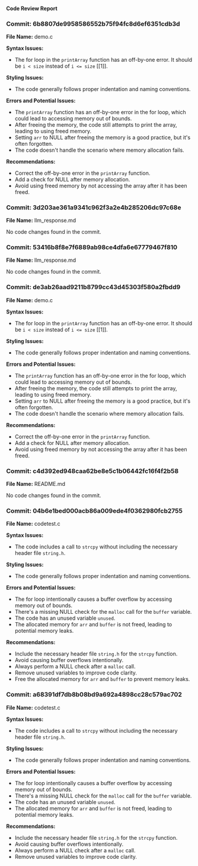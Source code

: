#### Code Review Report

### Commit: 6b8807de9958586552b75f94fc8d6ef6351cdb3d
**File Name:** demo.c

**Syntax Issues:**
- The for loop in the `printArray` function has an off-by-one error. It should be `i < size` instead of `i <= size` [[1]].

**Styling Issues:**
- The code generally follows proper indentation and naming conventions.

**Errors and Potential Issues:**
- The `printArray` function has an off-by-one error in the for loop, which could lead to accessing memory out of bounds.
- After freeing the memory, the code still attempts to print the array, leading to using freed memory.
- Setting `arr` to NULL after freeing the memory is a good practice, but it's often forgotten.
- The code doesn't handle the scenario where memory allocation fails.

**Recommendations:**
- Correct the off-by-one error in the `printArray` function.
- Add a check for NULL after memory allocation.
- Avoid using freed memory by not accessing the array after it has been freed.

### Commit: 3d203ae361a9341c962f3a2e4b285206dc97c68e
**File Name:** llm_response.md

No code changes found in the commit.

### Commit: 53416b8f8e7f6889ab98ce4dfa6e67779467f810
**File Name:** llm_response.md

No code changes found in the commit.

### Commit: de3ab26aad9211b8799cc43d45303f580a2fbdd9
**File Name:** demo.c

**Syntax Issues:**
- The for loop in the `printArray` function has an off-by-one error. It should be `i < size` instead of `i <= size` [[1]].

**Styling Issues:**
- The code generally follows proper indentation and naming conventions.

**Errors and Potential Issues:**
- The `printArray` function has an off-by-one error in the for loop, which could lead to accessing memory out of bounds.
- After freeing the memory, the code still attempts to print the array, leading to using freed memory.
- Setting `arr` to NULL after freeing the memory is a good practice, but it's often forgotten.
- The code doesn't handle the scenario where memory allocation fails.

**Recommendations:**
- Correct the off-by-one error in the `printArray` function.
- Add a check for NULL after memory allocation.
- Avoid using freed memory by not accessing the array after it has been freed.

### Commit: c4d392ed948caa62be8e5c1b06442fc16f4f2b58
**File Name:** README.md

No code changes found in the commit.

### Commit: 04b6e1bed000acb86a009ede4f0362980fcb2755
**File Name:** codetest.c

**Syntax Issues:**
- The code includes a call to `strcpy` without including the necessary header file `string.h`.

**Styling Issues:**
- The code generally follows proper indentation and naming conventions.

**Errors and Potential Issues:**
- The for loop intentionally causes a buffer overflow by accessing memory out of bounds.
- There's a missing NULL check for the `malloc` call for the `buffer` variable.
- The code has an unused variable `unused`.
- The allocated memory for `arr` and `buffer` is not freed, leading to potential memory leaks.

**Recommendations:**
- Include the necessary header file `string.h` for the `strcpy` function.
- Avoid causing buffer overflows intentionally.
- Always perform a NULL check after a `malloc` call.
- Remove unused variables to improve code clarity.
- Free the allocated memory for `arr` and `buffer` to prevent memory leaks.

### Commit: a68391df7db8b08bd9a692a4898cc28c579ac702
**File Name:** codetest.c

**Syntax Issues:**
- The code includes a call to `strcpy` without including the necessary header file `string.h`.

**Styling Issues:**
- The code generally follows proper indentation and naming conventions.

**Errors and Potential Issues:**
- The for loop intentionally causes a buffer overflow by accessing memory out of bounds.
- There's a missing NULL check for the `malloc` call for the `buffer` variable.
- The code has an unused variable `unused`.
- The allocated memory for `arr` and `buffer` is not freed, leading to potential memory leaks.

**Recommendations:**
- Include the necessary header file `string.h` for the `strcpy` function.
- Avoid causing buffer overflows intentionally.
- Always perform a NULL check after a `malloc` call.
- Remove unused variables to improve code clarity.
